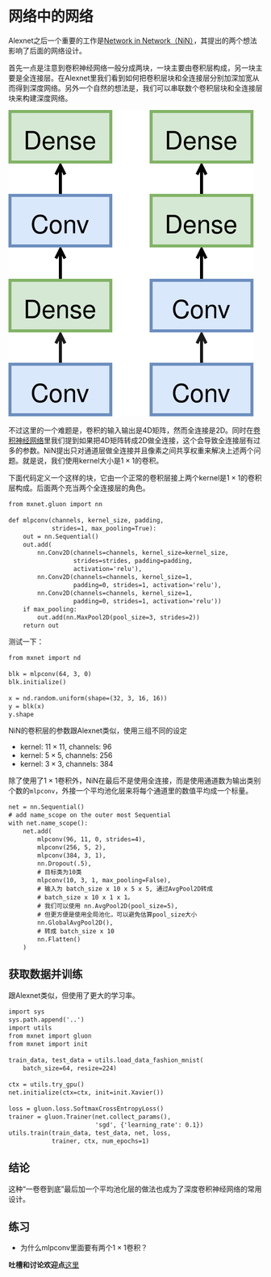 # 网络中的网络

Alexnet之后一个重要的工作是[Network in Network（NiN）](https://arxiv.org/abs/1312.4400)，其提出的两个想法影响了后面的网络设计。

首先一点是注意到卷积神经网络一般分成两块，一块主要由卷积层构成，另一块主要是全连接层。在Alexnet里我们看到如何把卷积层块和全连接层分别加深加宽从而得到深度网络。另外一个自然的想法是，我们可以串联数个卷积层块和全连接层块来构建深度网络。

![](../img/nin.svg)

不过这里的一个难题是，卷积的输入输出是4D矩阵，然而全连接是2D。同时在[卷积神经网络](./cnn-scratch.md)里我们提到如果把4D矩阵转成2D做全连接，这个会导致全连接层有过多的参数。NiN提出只对通道层做全连接并且像素之间共享权重来解决上述两个问题。就是说，我们使用kernel大小是$1 \times 1$的卷积。

下面代码定义一个这样的块，它由一个正常的卷积层接上两个kernel是$1 \times 1$的卷积层构成。后面两个充当两个全连接层的角色。

```{.python .input  n=2}
from mxnet.gluon import nn

def mlpconv(channels, kernel_size, padding,
            strides=1, max_pooling=True):
    out = nn.Sequential()
    out.add(
        nn.Conv2D(channels=channels, kernel_size=kernel_size,
                  strides=strides, padding=padding,
                  activation='relu'),
        nn.Conv2D(channels=channels, kernel_size=1,
                  padding=0, strides=1, activation='relu'),
        nn.Conv2D(channels=channels, kernel_size=1,
                  padding=0, strides=1, activation='relu'))
    if max_pooling:
        out.add(nn.MaxPool2D(pool_size=3, strides=2))
    return out
```

测试一下：

```{.python .input  n=8}
from mxnet import nd

blk = mlpconv(64, 3, 0)
blk.initialize()

x = nd.random.uniform(shape=(32, 3, 16, 16))
y = blk(x)
y.shape
```

NiN的卷积层的参数跟Alexnet类似，使用三组不同的设定

- kernel: $11\times 11$, channels: 96
- kernel: $5\times 5$, channels: 256
- kernel: $3\times 3$, channels: 384

除了使用了$1\times 1$卷积外，NiN在最后不是使用全连接，而是使用通道数为输出类别个数的`mlpconv`，外接一个平均池化层来将每个通道里的数值平均成一个标量。

```{.python .input  n=9}
net = nn.Sequential()
# add name_scope on the outer most Sequential
with net.name_scope():
    net.add(
        mlpconv(96, 11, 0, strides=4),
        mlpconv(256, 5, 2),
        mlpconv(384, 3, 1),
        nn.Dropout(.5),
        # 目标类为10类
        mlpconv(10, 3, 1, max_pooling=False),
        # 输入为 batch_size x 10 x 5 x 5, 通过AvgPool2D转成
        # batch_size x 10 x 1 x 1。
        # 我们可以使用 nn.AvgPool2D(pool_size=5), 
        # 但更方便是使用全局池化，可以避免估算pool_size大小
        nn.GlobalAvgPool2D(),
        # 转成 batch_size x 10
        nn.Flatten()
    )

```

## 获取数据并训练

跟Alexnet类似，但使用了更大的学习率。

```{.python .input  n=4}
import sys
sys.path.append('..')
import utils
from mxnet import gluon
from mxnet import init

train_data, test_data = utils.load_data_fashion_mnist(
    batch_size=64, resize=224)

ctx = utils.try_gpu()
net.initialize(ctx=ctx, init=init.Xavier())

loss = gluon.loss.SoftmaxCrossEntropyLoss()
trainer = gluon.Trainer(net.collect_params(),
                        'sgd', {'learning_rate': 0.1})
utils.train(train_data, test_data, net, loss,
            trainer, ctx, num_epochs=1)
```

## 结论

这种“一卷卷到底”最后加一个平均池化层的做法也成为了深度卷积神经网络的常用设计。

## 练习

- 为什么mlpconv里面要有两个$1\times 1$卷积？


**吐槽和讨论欢迎点**[这里](https://discuss.gluon.ai/t/topic/1661)
